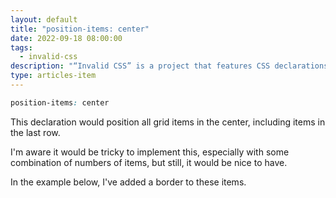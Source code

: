 ```yaml
---
layout: default
title: "position-items: center"
date: 2022-09-18 08:00:00
tags:
  - invalid-css
description: "“Invalid CSS” is a project that features CSS declarations that are not valid and non-existing. For example, position-items: center."
type: articles-item
---
```


```css
position-items: center
```

This declaration would position all grid items in the center, including items in the last row.


I'm aware it would be tricky to implement this, especially with some combination of numbers of items, but still, it would be nice to have.


In the example below, I've added a border to these items.
